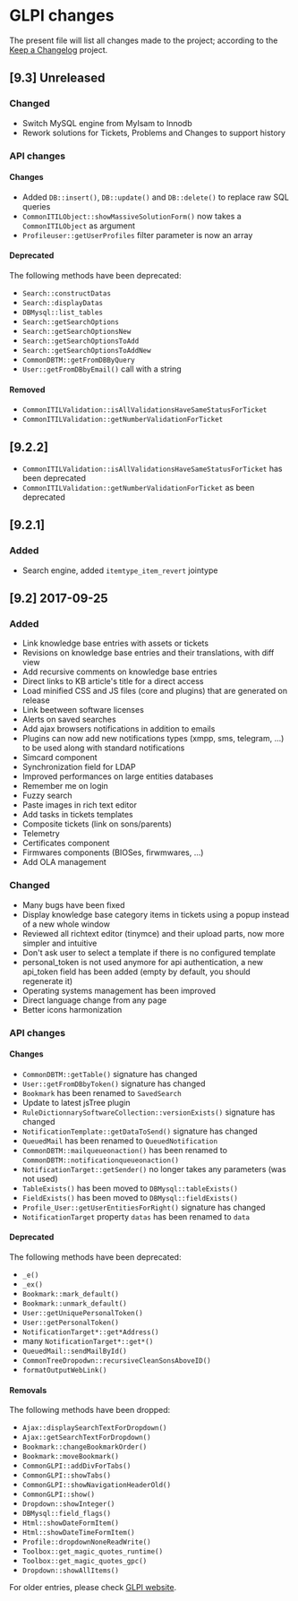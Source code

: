 # GLPI changes

The present file will list all changes made to the project; according to the
[Keep a Changelog](http://keepachangelog.com/) project.

## [9.3] Unreleased

### Changed
- Switch MySQL engine from MyIsam to Innodb
- Rework solutions for Tickets, Problems and Changes to support history

### API changes

#### Changes
- Added `DB::insert()`, `DB::update()` and `DB::delete()` to replace raw SQL queries
- `CommonITILObject::showMassiveSolutionForm()` now takes a `CommonITILObject` as argument
- `Profileuser::getUserProfiles` filter parameter is now an array

#### Deprecated

The following methods have been deprecated:

- `Search::constructDatas`
- `Search::displayDatas`
- `DBMysql::list_tables`
- `Search::getSearchOptions`
- `Search::getSearchOptionsNew`
- `Search::getSearchOptionsToAdd`
- `Search::getSearchOptionsToAddNew`
- `CommonDBTM::getFromDBByQuery`
- `User::getFromDBbyEmail()` call with a string

#### Removed

- `CommonITILValidation::isAllValidationsHaveSameStatusForTicket`
- `CommonITILValidation::getNumberValidationForTicket`



## [9.2.2]

- `CommonITILValidation::isAllValidationsHaveSameStatusForTicket` has been deprecated
- `CommonITILValidation::getNumberValidationForTicket` as been deprecated

## [9.2.1]

### Added
- Search engine, added ``itemtype_item_revert`` jointype

## [9.2] 2017-09-25

### Added
- Link knowledge base entries with assets or tickets
- Revisions on knowledge base entries and their translations, with diff view
- Add recursive comments on knowledge base entries
- Direct links to KB article's title for a direct access
- Load minified CSS and JS files (core and plugins) that are generated on release
- Link beetween software licenses
- Alerts on saved searches
- Add ajax browsers notifications in addition to emails
- Plugins can now add new notifications types (xmpp, sms, telegram, ...) to be used along with standard notifications
- Simcard component
- Synchronization field for LDAP
- Improved performances on large entities databases
- Remember me on login
- Fuzzy search
- Paste images in rich text editor
- Add tasks in tickets templates
- Composite tickets (link on sons/parents)
- Telemetry
- Certificates component
- Firmwares components (BIOSes, firwmwares, ...)
- Add OLA management

### Changed
- Many bugs have been fixed
- Display knowledge base category items in tickets using a popup instead of a
new whole window
- Reviewed all richtext editor (tinymce) and their upload parts, now more simpler and intuitive
- Don't ask user to select a template if there is no configured template
- personal_token is not used anymore for api authentication, a new api_token field has been added (empty by default, you should regenerate it)
- Operating systems management has been improved
- Direct language change from any page
- Better icons harmonization

### API changes

#### Changes

- `CommonDBTM::getTable()` signature has changed
- `User::getFromDBbyToken()` signature has changed
- `Bookmark` has been renamed to `SavedSearch`
- Update to latest jsTree plugin
- `RuleDictionnarySoftwareCollection::versionExists()` signature has changed
- `NotificationTemplate::getDataToSend()` signature has changed
- `QueuedMail` has been renamed to `QueuedNotification`
- `CommonDBTM::mailqueueonaction()` has been renamed to `CommonDBTM::notificationqueueonaction()`
- `NotificationTarget::getSender()` no longer takes any parameters (was not used)
- `TableExists()` has been moved to `DBMysql::tableExists()`
- `FieldExists()` has been moved to `DBMysql::fieldExists()`
- `Profile_User::getUserEntitiesForRight()` signature has changed
- `NotificationTarget` property `datas` has been renamed to `data`

#### Deprecated

The following methods have been deprecated:

- `_e()`
- `_ex()`
- `Bookmark::mark_default()`
- `Bookmark::unmark_default()`
- `User::getUniquePersonalToken()`
- `User::getPersonalToken()`
- `NotificationTarget*::get*Address()`
- many `NotificationTarget*::get*()`
- `QueuedMail::sendMailById()`
- `CommonTreeDropodwn::recursiveCleanSonsAboveID()`
- `formatOutputWebLink()`

#### Removals

The following methods have been dropped:

- `Ajax::displaySearchTextForDropdown()`
- `Ajax::getSearchTextForDropdown()`
- `Bookmark::changeBookmarkOrder()`
- `Bookmark::moveBookmark()`
- `CommonGLPI::addDivForTabs()`
- `CommonGLPI::showTabs()`
- `CommonGLPI::showNavigationHeaderOld()`
- `CommonGLPI::show()`
- `Dropdown::showInteger()`
- `DBMysql::field_flags()`
- `Html::showDateFormItem()`
- `Html::showDateTimeFormItem()`
- `Profile::dropdownNoneReadWrite()`
- `Toolbox::get_magic_quotes_runtime()`
- `Toolbox::get_magic_quotes_gpc()`
- `Dropdown::showAllItems()`

For older entries, please check [GLPI website](http://glpi-project.org).
